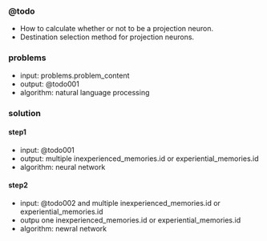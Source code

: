### @todo
* How to calculate whether or not to be a projection neuron.
* Destination selection method for projection neurons.

### problems
* input: problems.problem_content
* output: @todo001
* algorithm: natural language processing

### solution

#### step1

* input: @todo001
* output: multiple inexperienced_memories.id or experiential_memories.id
* algorithm: neural network

#### step2

* input: @todo002 and multiple inexperienced_memories.id or experiential_memories.id
* outpu one inexperienced_memories.id or experiential_memories.id
* algorithm: newral network
